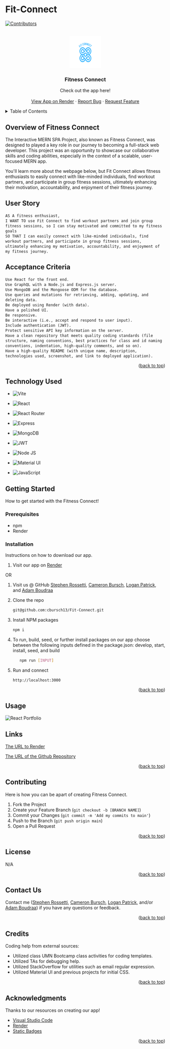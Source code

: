 # Fit-Connect

<a name="readme-top"></a>

[![Contributors][contributors-shield]][contributors-url]

<br />
<div align="center">
<a href="https://github.com/cbursch13/Fit-Connect">
<img src="./client/public/FullLogo_Transparent.png" alt="Fitness Logo" width="100" height="100">
</a>

<h3 align="r">Fitness Connect</h3>
<p align="center">
    Check out the app here!
<br />

<br />
<a href="https://fit-connect.onrender.com">View App on Render</a>
    ·
<a href="https://github.com/cbursch13/Fit-Connect/issues">Report Bug</a>
    ·
<a href="https://github.com/cbursch13/Fit-Connect/issues">Request Feature</a>
  </p>
</div>

<details>
<summary>Table of Contents</summary>
<ol>
<li><a href="#overview-of-Fitness-Connect">Overview of Fitness Connect</a></li>
<li><a href="#user-story">User Story</a></li>
<li><a href="#acceptance-criteria">Acceptance Criteria</a></li>
<li><a href="#getting-started">Getting Started</a><li>
<ul>
<li><a href="#prerequisites">Prerequisites</a></li>
<li><a href="#installation">Installation</a></li>
</ul>
</li>
<li><a href="#technology-used">Technology Used</a></li>
<li><a href="#usage">Usage</a></li>
<li><a href="#links">Links</a></li>
<li><a href="#contributing">Contributing</a></li>
<li><a href="#license">License</a></li>
<li><a href="#contact-us">Contact Us </a></li>
<li><a href="#credits">Credits</a></li>
<li><a href="#acknowledgments">Acknowledgments</a></li>
</ol>
</details>

## Overview of Fitness Connect

The Interactive MERN SPA Project, also known as Fitness Connect, was designed to played a key role in our journey to becoming a full-stack web developer. This project was an opportunity to showcase our collaborative skills and coding abilities, especially in the context of a scalable, user-focused MERN app.

You'll learn more about the webpage below, but Fit Connect allows fitness enthusiasts to easily connect with like-minded individuals, find workout partners, and participate in group fitness sessions, ultimately enhancing their motivation, accountability, and enjoyment of their fitness journey.

## User Story

```
AS A fitness enthusiast,
I WANT TO use Fit Connect to find workout partners and join group fitness sessions, so I can stay motivated and committed to my fitness goals
SO THAT I can easily connect with like-minded individuals, find workout partners, and participate in group fitness sessions, ultimately enhancing my motivation, accountability, and enjoyment of my fitness journey.
```

## Acceptance Criteria

```
Use React for the front end.
Use GraphQL with a Node.js and Express.js server.
Use MongoDB and the Mongoose ODM for the database.
Use queries and mutations for retrieving, adding, updating, and deleting data.
Be deployed using Render (with data).
Have a polished UI.
Be responsive.
Be interactive (i.e., accept and respond to user input).
Include authentication (JWT).
Protect sensitive API key information on the server.
Have a clean repository that meets quality coding standards (file structure, naming conventions, best practices for class and id naming conventions, indentation, high-quality comments, and so on).
Have a high-quality README (with unique name, description, technologies used, screenshot, and link to deployed application).
```

<p align="right">(<a href="#readme-top">back to top</a>)</p>

## Technology Used

- ![Vite](https://img.shields.io/badge/Vite-B73BFE?style=for-the-badge&logo=vite&logoColor=FFD62E)

- ![React](https://img.shields.io/badge/React-20232A?style=for-the-badge&logo=react&logoColor=61DAFB)

- ![React Router](https://img.shields.io/badge/React_Router-CA4245?style=for-the-badge&logo=react-router&logoColor=white)

- ![Express](https://img.shields.io/badge/Express%20js-000000?style=for-the-badge&logo=express&logoColor=white)

- ![MongoDB](https://img.shields.io/badge/MongoDB-4EA94B?style=for-the-badge&logo=mongodb&logoColor=white)

- ![JWT](https://img.shields.io/badge/JWT-000000?style=for-the-badge&logo=JSON%20web%20tokens&logoColor=white)

- ![Node JS](https://img.shields.io/badge/Node%20js-339933?style=for-the-badge&logo=nodedotjs&logoColor=white)

- ![Material UI](https://img.shields.io/badge/Material%20UI-007FFF?style=for-the-badge&logo=mui&logoColor=white)

- ![JavaScript](https://img.shields.io/badge/javascript-%23323330.svg?style=for-the-badge&logo=javascript&logoColor=%23F7DF1E)

## Getting Started

How to get started with the Fitness Connect!

### Prerequisites

- npm
- Render

### Installation

Instructions on how to download our app.

1. Visit our app on [Render](https://fit-connect.onrender.com)

OR

1. Visit us @ GitHub [Stephen Rossetti](https://github.com/stephenrossetti), [Cameron Bursch](https://github.com/cbursch13), [Logan Patrick](https://github.com/LogOfPat), and [Adam Boudraa](https://github.com/adamboudruh)
2. Clone the repo
   ```sh
   git@github.com:cbursch13/Fit-Connect.git
   ```
3. Install NPM packages

   ```sh
   npm i
   ```

4. To run, build, seed, or further install packages on our app choose between the following inputs defined in the package.json: develop, start, install, seed, and build

   ```sh
      npm run [INPUT]
   ```

5. Run and connect

   ```sh
   http://localhost:3000
   ```

<p align="right">(<a href="#readme-top">back to top</a>)</p>

## Usage

![React Portfolio](./public/assets/images/README/HomePage.png)

## Links
[The URL to Render](https://fit-connect.onrender.com)

[The URL of the Github Repository](https://github.com/cbursch13/Fit-Connect)

<p align="right">(<a href="#readme-top">back to top</a>)</p>

## Contributing

Here is how you can be apart of creating Fitness Connect.

1. Fork the Project
2. Create your Feature Branch (`git checkout -b [BRANCH NAME]`)
3. Commit your Changes (`git commit -m 'Add my commits to main'`)
4. Push to the Branch (`git push origin main`)
5. Open a Pull Request

<p align="right">(<a href="#readme-top">back to top</a>)</p>

## License

N/A

<p align="right">(<a href="#readme-top">back to top</a>)</p>

## Contact Us

Contact me ([Stephen Rossetti](https://github.com/stephenrossetti), [Cameron Bursch](https://github.com/cbursch13), [Logan Patrick](https://github.com/LogOfPat), and/or [Adam Boudraa](https://github.com/adamboudruh)) if you have any questions or feedback.

<p align="right">(<a href="#readme-top">back to top</a>)</p>

## Credits

Coding help from external sources:

- Utilized class UMN Bootcamp class activities for coding templates.
- Utilized TAs for debugging help.
- Utilized StackOverflow for utilities such as email regular expression.
- Utilized Material UI and previous projects for initial CSS.

<p align="right">(<a href="#readme-top">back to top</a>)</p>

## Acknowledgments

Thanks to our resources on creating our app!

- [Visual Studio Code](https://code.visualstudio.com/)
- [Render](https://render.com/)
- [Static Badges](https://shields.io/badges)

<p align="right">(<a href="#readme-top">back to top</a>)</p>

[contributors-shield]:https://img.shields.io/badge/CONTRIBUTORS%20--4?style=for-the-badge&logo=gitlab&labelColor=WHITE
[contributors-url]: https://github.com/cbursch13/Fit-Connect/graphs/contributors
